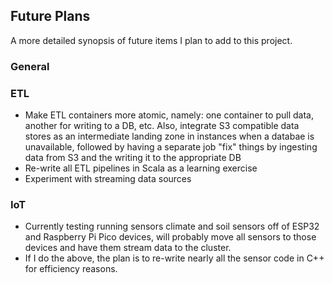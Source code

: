 ## Future Plans

A more detailed synopsis of future items I plan to add to this project. 

### General 


### ETL
* Make ETL containers more atomic, namely: one container to pull data, another for writing to a DB, etc. Also, integrate S3 compatible data stores as an intermediate landing zone in instances when a databae is unavailable, followed by having a separate job "fix" things by ingesting data from S3 and the writing it to the appropriate DB
* Re-write all ETL pipelines in Scala as a learning exercise 
* Experiment with streaming data sources 


### IoT
* Currently testing running sensors climate and soil sensors off of ESP32 and Raspberry Pi Pico devices, will probably move all sensors to those devices and have them stream data to the cluster. 
* If I do the above, the plan is to re-write nearly all the sensor code in C++ for efficiency reasons. 
